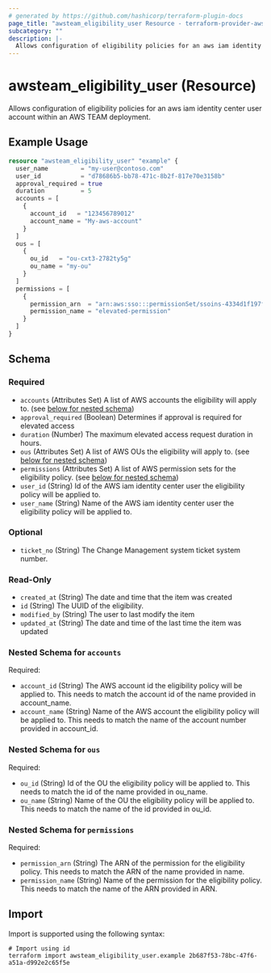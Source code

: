 ```yaml
---
# generated by https://github.com/hashicorp/terraform-plugin-docs
page_title: "awsteam_eligibility_user Resource - terraform-provider-awsteam"
subcategory: ""
description: |-
  Allows configuration of eligibility policies for an aws iam identity center user account within an AWS TEAM deployment.
---
```


# awsteam_eligibility_user (Resource)

Allows configuration of eligibility policies for an aws iam identity center user account within an AWS TEAM deployment.

## Example Usage

```terraform
resource "awsteam_eligibility_user" "example" {
  user_name         = "my-user@contoso.com"
  user_id           = "d78686b5-bb78-471c-8b2f-817e70e3158b"
  approval_required = true
  duration          = 5
  accounts = [
    {
      account_id   = "123456789012"
      account_name = "My-aws-account"
    }
  ]
  ous = [
    {
      ou_id   = "ou-cxt3-2782ty5g"
      ou_name = "my-ou"
    }
  ]
  permissions = [
    {
      permission_arn  = "arn:aws:sso:::permissionSet/ssoins-4334d1f197f50907/ps-f5ge203d3d2428d3"
      permission_name = "elevated-permission"
    }
  ]
}
```

<!-- schema generated by tfplugindocs -->
## Schema

### Required

- `accounts` (Attributes Set) A list of AWS accounts the eligibility will apply to. (see [below for nested schema](#nestedatt--accounts))
- `approval_required` (Boolean) Determines if approval is required for elevated access
- `duration` (Number) The maximum elevated access request duration in hours.
- `ous` (Attributes Set) A list of AWS OUs the eligibility will apply to. (see [below for nested schema](#nestedatt--ous))
- `permissions` (Attributes Set) A list of AWS permission sets for the eligibility policy. (see [below for nested schema](#nestedatt--permissions))
- `user_id` (String) Id of the AWS iam identity center user the eligibility policy will be applied to.
- `user_name` (String) Name of the AWS iam identity center user the eligibility policy will be applied to.

### Optional

- `ticket_no` (String) The Change Management system ticket system number.

### Read-Only

- `created_at` (String) The date and time that the item was created
- `id` (String) The UUID of the eligibility.
- `modified_by` (String) The user to last modify the item
- `updated_at` (String) The date and time of the last time the item was updated

<a id="nestedatt--accounts"></a>
### Nested Schema for `accounts`

Required:

- `account_id` (String) The AWS account id the eligibility policy will be applied to. This needs to match the account id of the name provided in account_name.
- `account_name` (String) Name of the AWS account the eligibility policy will be applied to. This needs to match the name of the account number provided in account_id.


<a id="nestedatt--ous"></a>
### Nested Schema for `ous`

Required:

- `ou_id` (String) Id of the OU the eligibility policy will be applied to. This needs to match the id of the name provided in ou_name.
- `ou_name` (String) Name of the OU the eligibility policy will be applied to. This needs to match the name of the id provided in ou_id.


<a id="nestedatt--permissions"></a>
### Nested Schema for `permissions`

Required:

- `permission_arn` (String) The ARN of the permission for the eligibility policy. This needs to match the ARN of the name provided in name.
- `permission_name` (String) Name of the permission for the eligibility policy. This needs to match the name of the ARN provided in ARN.

## Import

Import is supported using the following syntax:

```shell
# Import using id
terraform import awsteam_eligibility_user.example 2b687f53-78bc-47f6-a51a-d992e2c65f5e
```
